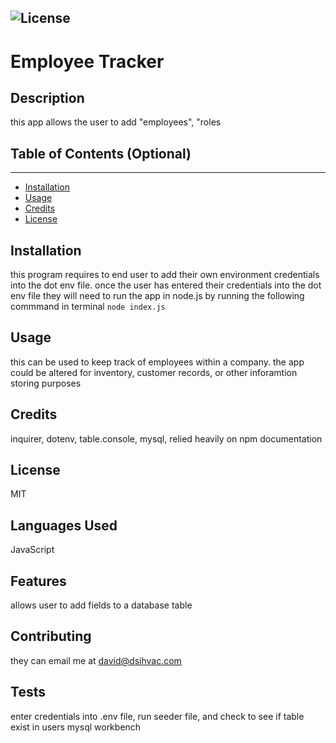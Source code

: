 

  ![License](https://img.shields.io/badge/license-MIT-green)
  ---
  # Employee Tracker

  ## Description
  
  this app allows the user to add "employees", "roles
  
  
  ## Table of Contents (Optional)
  ---
  * [Installation](#installation)
  * [Usage](#usage)
  * [Credits](#credits)
  * [License](#license)
  
  
  ## Installation
  
  this program requires to end user to add their own environment credentials into the dot env file. once the user has entered their credentials into the dot env file they will need to run the app in node.js by running the following commmand in terminal `node index.js`
  
  
  ## Usage 
  
  this can be used to keep track of employees within a company. the app could be altered for inventory, customer records, or other inforamtion storing purposes
  
  
  ## Credits
  
  inquirer, dotenv, table.console, mysql, relied heavily on npm documentation
  
  
  ## License
  
  MIT
  
  
  ## Languages Used

  JavaScript

  ## Features
  
  allows user to add fields to a database table
  
  ## Contributing
  
  they can email me at david@dsihvac.com
  
  ## Tests
  
  enter credentials into .env file, run seeder file, and check to see if table exist in users mysql workbench
  
 
